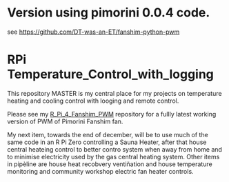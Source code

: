 # Version using pimorini 0.0.4 code.
see https://github.com/DT-was-an-ET/fanshim-python-pwm 

# RPi Temperature_Control_with_logging

This repository MASTER is my central place for my projects on temperature heating and cooling control  with  looging and remote control.

Please see my  [R_Pi_4_Fanshim_PWM](https://github.com/grayerbeard/R_Pi_4_Fanshim_PWM) repository for a fullly latest working version of PWM of Pimorini Fanshim fan.

My next item, towards the end of december, will be to use much of the same code in an R Pi Zero controlling a Sauna Heater, after that house central heateing control to better contro system when away from home and to minimise electricity used by the gas central heating system.  Other  items in pipèline are house heat recobvery ventiñation and house temperature monitoring and community workshop electric fan heater controls.
